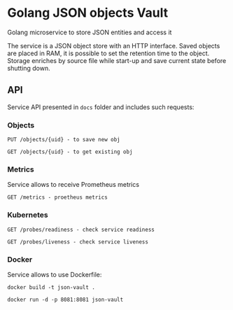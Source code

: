 # Golang JSON objects Vault

Golang microservice to store JSON entities and access it

The service is a JSON object store with an HTTP interface. Saved objects are placed in RAM, it is possible to set the retention time to the object.
Storage enriches by source file while start-up and save current state before shutting down.


## API

Service API presented in `docs` folder and includes such requests:

### Objects

```
PUT /objects/{uid} - to save new obj
```

```
GET /objects/{uid} - to get existing obj
```

### Metrics

Service allows to receive Prometheus metrics

```
GET /metrics - proetheus metrics
```

### Kubernetes

```
GET /probes/readiness - check service readiness
```

```
GET /probes/liveness - check service liveness
```

### Docker

Service allows to use Dockerfile:

```
docker build -t json-vault .
```

```
docker run -d -p 8081:8081 json-vault
```